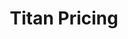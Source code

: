 ---
title: Titan Pricing
layout: pricing
permalink: "/pricing/"
banner-image: ../images/pricing-banner.jpg
banner-heading: PRICING
one-time-a-week-heading: One Time A Week
one-time-discount:
weekly-heading: Weekly
weeklypercent: 15%
weekly-discount: Discount
everytwo-weeks-heading: Every Two Weeks
two-week-percent: 10%
twoweekly-discount: Discount
description: Lorem ipsum dolor sit amet Consectetur adipisicing elit Sed do eiusmod tempor
 Iincididunt ut labore Dolore magna aliqu
order-now: Order Now
---